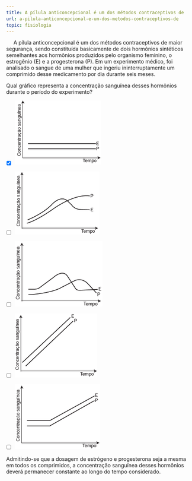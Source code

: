 ```yaml
---
title: A pílula anticoncepcional é um dos métodos contraceptivos de
url: a-pilula-anticoncepcional-e-um-dos-metodos-contraceptivos-de
topic: fisiologia
---
```



     A pílula anticoncepcional é um dos métodos contraceptivos de maior segurança, sendo constituída basicamente de dois hormônios sintéticos semelhantes aos hormônios produzidos pelo organismo feminino, o estrogênio (E) e a progesterona (P). Em um experimento médico, foi analisado o sangue de uma mulher que ingeriu ininterruptamente um comprimido desse medicamento por dia durante seis meses.

Qual gráfico representa a concentração sanguínea desses hormônios durante o período do experimento?



- [x] ![](45a44032-b6f8-828e-8547-96f5159427b2.png)
- [ ] ![](295082b7-df2f-3b41-a799-4b24a4d5f21b.png)
- [ ] ![](4c6a430f-6775-dd96-1406-bb9cba6451f5.png)
- [ ] ![](de5cf4f2-e43e-ed38-2c00-ce0ea62ca074.png)
- [ ] ![](bda466c3-b937-6fae-31b8-4434440bf654.png)


Admitindo-se que a dosagem de estrógeno e progesterona seja a mesma em todos os comprimidos, a concentração sanguínea desses hormônios deverá permanecer constante ao longo do tempo considerado.
